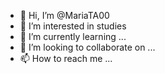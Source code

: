 - 👋 Hi, I’m @MariaTA00
- 👀 I’m interested in studies
- 🌱 I’m currently learning ...
- 💞️ I’m looking to collaborate on ...
- 📫 How to reach me ...

<!---
MariaTA00/MariaTA00 is a ✨ special ✨ repository because its `README.md` (this file) appears on your GitHub profile.
You can click the Preview link to take a look at your changes.
--->
